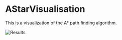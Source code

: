 # AStarVisualisation
This is a visualization of the A* path finding algorithm.

![Results](https://user-images.githubusercontent.com/71339561/164954402-62688b20-a68a-4582-adac-681f4e83306b.PNG)
